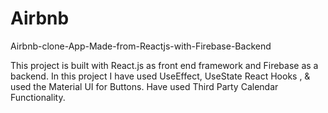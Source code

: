 # Airbnb
Airbnb-clone-App-Made-from-Reactjs-with-Firebase-Backend

This project is built with React.js as front end framework and Firebase as a backend.
In this project I have used UseEffect, UseState React Hooks , &
used the Material UI for Buttons.
Have used Third Party Calendar Functionality.
